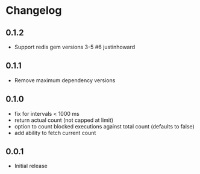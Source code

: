 # Changelog

## 0.1.2

- Support redis gem versions 3-5 #6 justinhoward

## 0.1.1

* Remove maximum dependency versions

## 0.1.0

* fix for intervals < 1000 ms
* return actual count (not capped at limit)
* option to count blocked executions against total count (defaults to false)
* add ability to fetch current count

## 0.0.1

* Initial release
